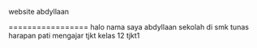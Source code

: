 website abdyllaan

=================
halo nama saya abdyllaan
sekolah di smk tunas harapan pati
mengajar tjkt
kelas 12 tjkt1
